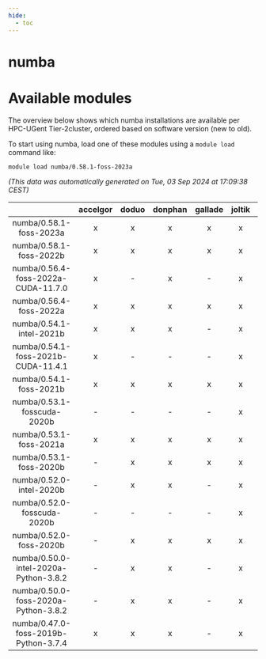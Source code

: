 ```yaml
---
hide:
  - toc
---
```


numba
=====

# Available modules


The overview below shows which numba installations are available per HPC-UGent Tier-2cluster, ordered based on software version (new to old).

To start using numba, load one of these modules using a `module load` command like:

```shell
module load numba/0.58.1-foss-2023a
```

*(This data was automatically generated on Tue, 03 Sep 2024 at 17:09:38 CEST)*  

| |accelgor|doduo|donphan|gallade|joltik|shinx|skitty|
| :---: | :---: | :---: | :---: | :---: | :---: | :---: | :---: |
|numba/0.58.1-foss-2023a|x|x|x|x|x|x|x|
|numba/0.58.1-foss-2022b|x|x|x|x|x|-|x|
|numba/0.56.4-foss-2022a-CUDA-11.7.0|x|-|x|-|x|-|-|
|numba/0.56.4-foss-2022a|x|x|x|x|x|-|x|
|numba/0.54.1-intel-2021b|x|x|x|-|x|-|x|
|numba/0.54.1-foss-2021b-CUDA-11.4.1|x|-|-|-|x|-|-|
|numba/0.54.1-foss-2021b|x|x|x|x|x|-|x|
|numba/0.53.1-fosscuda-2020b|-|-|-|-|x|-|-|
|numba/0.53.1-foss-2021a|x|x|x|x|x|-|x|
|numba/0.53.1-foss-2020b|-|x|x|x|x|-|x|
|numba/0.52.0-intel-2020b|-|x|x|-|x|-|x|
|numba/0.52.0-fosscuda-2020b|-|-|-|-|x|-|-|
|numba/0.52.0-foss-2020b|-|x|x|x|x|-|x|
|numba/0.50.0-intel-2020a-Python-3.8.2|-|x|x|-|x|-|x|
|numba/0.50.0-foss-2020a-Python-3.8.2|-|x|x|-|x|-|x|
|numba/0.47.0-foss-2019b-Python-3.7.4|x|x|x|-|x|-|x|
